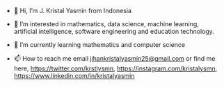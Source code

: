 - 👋 Hi, I’m J. Kristal Yasmin from Indonesia 
- 👀 I’m interested in mathematics, data science, machine learning, artificial intelligence, software engineering and education technology.
- 🌱 I’m currently learning mathematics and computer science

- 📫 How to reach me email jihankristalyasmin25@gmail.com or find me here, https://twitter.com/krstlysmn, https://instagram.com/kristalysmn, https://www.linkedin.com/in/kristalyasmin

<!---
proximakristal/proximakristal is a ✨ special ✨ repository because its `README.md` (this file) appears on your GitHub profile.
You can click the Preview link to take a look at your changes.
--->
